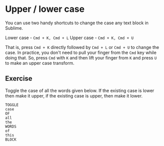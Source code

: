 Upper / lower case
===================

You can use two handy shortcuts to change the case any text block in Sublime.

Lower case - `Cmd + K, Cmd + L`
Upper case - `Cmd + K, Cmd + U`

That is, press `Cmd + K` directly followed by `Cmd + L` or `Cmd + U` to change
the case. In practice, you don't need to pull your finger from the `Cmd` key
while doing that. So, press `Cmd` with `K` and then lift your finger from `K` 
and press `U` to make an upper case transform.

Exercise
---------

Toggle the case of all the words given below. If the existing case is lower
then make it upper, if the existing case is upper, then make it lower.

```
TOGGLE
case
OF
all
the
WORDS
of
this
BLOCK
```